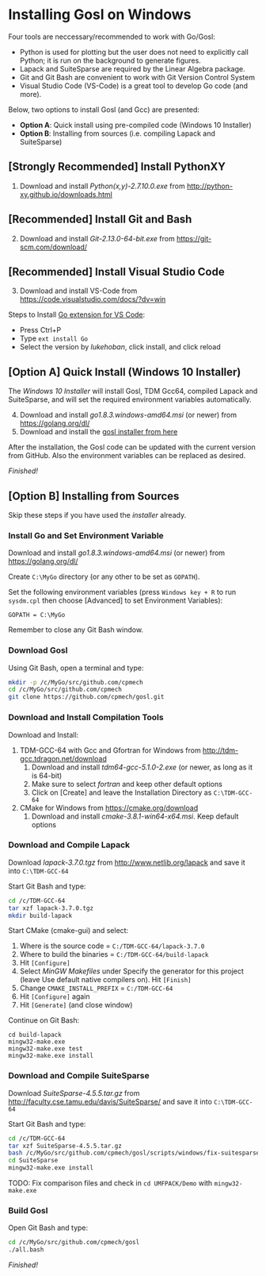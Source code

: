 # Installing Gosl on Windows

Four tools are neccessary/recommended to work with Go/Gosl:
* Python is used for plotting but the user does not need to explicitly call Python; it
  is run on the background to generate figures.
* Lapack and SuiteSparse are required by the Linear Algebra package.
* Git and Git Bash are convenient to work with Git Version Control System
* Visual Studio Code (VS-Code) is a great tool to develop Go code (and more).

Below, two options to install Gosl (and Gcc) are presented:
* __Option A__: Quick install using pre-compiled code (Windows 10 Installer)
* __Option B__: Installing from sources (i.e. compiling Lapack and SuiteSparse)

## [Strongly Recommended] Install PythonXY

1. Download and install *Python(x,y)-2.7.10.0.exe* from http://python-xy.github.io/downloads.html

## [Recommended] Install Git and Bash

2. Download and install *Git-2.13.0-64-bit.exe* from https://git-scm.com/download/

## [Recommended] Install Visual Studio Code

3. Download and install VS-Code from https://code.visualstudio.com/docs/?dv=win

Steps to Install [Go extension for VS Code](https://marketplace.visualstudio.com/items?itemName=lukehoban.Go):
* Press Ctrl+P
* Type `ext install Go`
* Select the version by *lukehoban*, click install, and click reload

## [Option A] Quick Install (Windows 10 Installer)

The _Windows 10 Installer_ will install Gosl, TDM Gcc64, compiled Lapack and SuiteSparse,
and will set the required environment variables automatically.

4. Download and install *go1.8.3.windows-amd64.msi* (or newer) from https://golang.org/dl/
5. Download and install the [gosl installer from here](https://sourceforge.net/projects/gosl-installer/files/)

After the installation, the Gosl code can be updated with the current version from GitHub.
Also the environment variables can be replaced as desired.

*Finished!*



## [Option B] Installing from Sources

Skip these steps if you have used the _installer_ already.

### Install Go and Set Environment Variable

Download and install *go1.8.3.windows-amd64.msi* (or newer) from https://golang.org/dl/

Create `C:\MyGo` directory (or any other to be set as `GOPATH`).

Set the following environment variables (press `Windows key + R` to run `sysdm.cpl` then choose
[Advanced] to set Environment Variables):

```
GOPATH = C:\MyGo
```

Remember to close any Git Bash window.

### Download Gosl

Using Git Bash, open a terminal and type:
```bash
mkdir -p /c/MyGo/src/github.com/cpmech
cd /c/MyGo/src/github.com/cpmech
git clone https://github.com/cpmech/gosl.git
```

### Download and Install Compilation Tools

Download and Install:
1. TDM-GCC-64 with Gcc and Gfortran for Windows from http://tdm-gcc.tdragon.net/download
   1. Download and install *tdm64-gcc-5.1.0-2.exe* (or newer, as long as it is 64-bit)
   2. Make sure to select *fortran* and keep other default options
   3. Click on [Create] and leave the Installation Directory as `C:\TDM-GCC-64`
2. CMake for Windows from https://cmake.org/download
   1. Download and install *cmake-3.8.1-win64-x64.msi*. Keep default options

### Download and Compile Lapack

Download *lapack-3.7.0.tgz* from http://www.netlib.org/lapack and save it into `C:\TDM-GCC-64`

Start Git Bash and type:
```bash
cd /c/TDM-GCC-64
tar xzf lapack-3.7.0.tgz
mkdir build-lapack
```

Start CMake (cmake-gui) and select:

1. Where is the source code = `C:/TDM-GCC-64/lapack-3.7.0`
2. Where to build the binaries = `C:/TDM-GCC-64/build-lapack`
3. Hit `[Configure]`
4. Select *MinGW Makefiles* under Specify the generator for this project (leave Use default native compilers on). Hit `[Finish]`
5. Change `CMAKE_INSTALL_PREFIX` = `C:/TDM-GCC-64`
6. Hit `[Configure]` again
7. Hit `[Generate]` (and close window)

Continue on Git Bash:

```
cd build-lapack
mingw32-make.exe
mingw32-make.exe test
mingw32-make.exe install
```

### Download and Compile SuiteSparse

Download *SuiteSparse-4.5.5.tar.gz* from http://faculty.cse.tamu.edu/davis/SuiteSparse/ and save it into `C:\TDM-GCC-64`

Start Git Bash and type:
```bash
cd /c/TDM-GCC-64
tar xzf SuiteSparse-4.5.5.tar.gz
bash /c/MyGo/src/github.com/cpmech/gosl/scripts/windows/fix-suitesparse/replace-files.bash
cd SuiteSparse
mingw32-make.exe install
```

TODO: Fix comparison files and check in `cd UMFPACK/Demo` with `mingw32-make.exe`

### Build Gosl

Open Git Bash and type:
```bash
cd /c/MyGo/src/github.com/cpmech/gosl
./all.bash
```

*Finished!*
